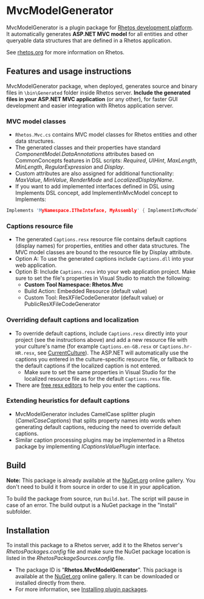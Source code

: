 # MvcModelGenerator

MvcModelGenerator is a plugin package for [Rhetos development platform](https://github.com/Rhetos/Rhetos).
It automatically generates **ASP.NET MVC model** for all entities and other queryable data structures that are defined in a Rhetos application.

See [rhetos.org](http://www.rhetos.org/) for more information on Rhetos.

## Features and usage instructions

MvcModelGenerator package, when deployed, generates source and binary files in `\bin\Generated` folder inside Rhetos server.
**Include the generated files in your ASP.NET MVC application** (or any other),
for faster GUI development and easier integration with Rhetos application server.

### MVC model classes

* `Rhetos.Mvc.cs` contains MVC model classes for Rhetos entities and other data structures.
* The generated classes and their properties have standard *ComponentModel.DataAnnotations* attributes based on CommonConcepts features in DSL scripts:
  *Required*, *UIHint*, *MaxLength*, *MinLength*, *RegularExpression* and *Display*.
* Custom attributes are also assigned for additional functionality:
  *MaxValue*, *MinValue*, *RenderMode* and *LocalizedDisplayName*.
* If you want to add implemented interfaces defined in DSL using Implements DSL concept, add ImplementInMvcModel concept to Implements:

```c
Implements 'MyNamespace.ITheInteface, MyAssembly' { ImplementInMvcModel; }
```

### Captions resource file

* The generated `Captions.resx` resource file contains default captions (display names) for properties, entities and other data structures.
  The MVC model classes are bound to the resource file by Display attribute.
* Option A: To use the generated captions include `Captions.dll` into your web application.
* Option B: Include `Captions.resx` into your web application project.
  Make sure to set the file's properties in Visual Studio to match the following:
  * **Custom Tool Namespace: Rhetos.Mvc**
  * Build Action: Embedded Resource (default value)
  * Custom Tool: ResXFileCodeGenerator (default value) or PublicResXFileCodeGenerator

### Overriding default captions and localization

* To override default captions, include `Captions.resx` directly into your project (see the instructions above) and add a new resource file with your culture's name
  (for example `Captions.en-GB.resx` or `Captions.hr-HR.resx`, see [CurrentCulture](http://msdn.microsoft.com/en-us/library/vstudio/system.globalization.cultureinfo.currentculture%28v%3Dvs.100%29.aspx)).
  The ASP.NET will automatically use the captions you entered in the culture-specific resource file,
  or fallback to the default captions if the localized caption is not entered.
  * Make sure to set the same properties in Visual Studio for the localized resource file as for the default `Captions.resx` file.
* There are [free resx editors](https://www.google.hr/search?q=free+multilingual+parallel+net+resource+editor+resx) to help you enter the captions.

### Extending heuristics for default captions

* MvcModelGenerator includes CamelCase splitter plugin (*CamelCaseCaptions*) that splits property names into words when generating default captions,
  reducing the need to override default captions.
* Similar caption processing plugins may be implemented in a Rhetos package by implementing *ICaptionsValuePlugin* interface.

## Build

**Note:** This package is already available at the [NuGet.org](https://www.nuget.org/) online gallery.
You don't need to build it from source in order to use it in your application.

To build the package from source, run `Build.bat`.
The script will pause in case of an error.
The build output is a NuGet package in the "Install" subfolder.

## Installation

To install this package to a Rhetos server, add it to the Rhetos server's *RhetosPackages.config* file
and make sure the NuGet package location is listed in the *RhetosPackageSources.config* file.

* The package ID is "**Rhetos.MvcModelGenerator**".
  This package is available at the [NuGet.org](https://www.nuget.org/) online gallery.
  It can be downloaded or installed directly from there.
* For more information, see [Installing plugin packages](https://github.com/Rhetos/Rhetos/wiki/Installing-plugin-packages).
